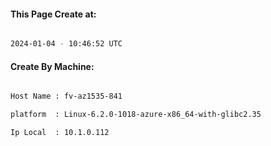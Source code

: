 
   
#### This Page Create at:

```bash

2024-01-04 - 10:46:52 UTC

```

#### Create By Machine:

```bash

Host Name : fv-az1535-841

platform  : Linux-6.2.0-1018-azure-x86_64-with-glibc2.35

Ip Local  : 10.1.0.112

```


